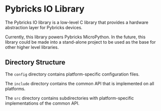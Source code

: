 Pybricks IO Library
===================

The Pybricks IO library is a low-level C library that provides a hardware
abstraction layer for Pybricks devices.

Currently, this library powers Pybricks MicroPython. In the future, this library
could be made into a stand-alone project to be used as the base for other
higher level libraries.

Directory Structure
-------------------

The `config` directory contains platform-specific configuration files.

The `include` directory contains the common API that is implemented on all
platforms.

The `src` directory contains subdirectories with platform-specific
implementations of the common API.
